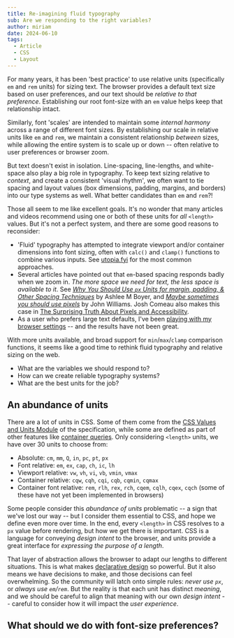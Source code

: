 ```yaml
---
title: Re-imagining fluid typography
sub: Are we responding to the right variables?
author: miriam
date: 2024-06-10
tags:
  - Article
  - CSS
  - Layout
---
```


For many years,
it has been 'best practice'
to use relative units
(specifically `em` and `rem` units)
for sizing text.
The browser provides a default text size
based on user preferences,
and our text should be _relative to that preference_.
Establishing our root font-size with an `em` value
helps keep that relationship intact.

Similarly,
font 'scales' are intended to
maintain some _internal harmony_
across a range of different font sizes.
By establishing our scale in relative units
like `em` and `rem`,
we maintain a consistent relationship _between_ sizes,
while allowing the entire system
is to scale up or down --
often relative to user preferences
or browser zoom.

But text doesn't exist in isolation.
Line-spacing, line-lengths, and white-space
also play a big role in typography.
To keep text sizing relative to _context_,
and create a consistent 'visual rhythm',
we often want to tie spacing and layout values
(box dimensions, padding, margins, and borders)
into our type systems as well.
What better candidates than `em` and `rem`?!

Those all seem to me like excellent goals.
It's no wonder that many articles and videos
recommend using one or both of these units
for _all_ `<length>` values.
But it's not a perfect system,
and there are some good reasons to reconsider:

- 'Fluid' typography has attempted to integrate
  viewport and/or container dimensions into font sizing,
  often with `calc()` and `clamp()` functions
  to combine various inputs.
  See [utopia.fyi](https://utopia.fyi)
  for the most common approaches.
- Several articles have pointed out that `em`-based
  spacing responds badly when we zoom in.
  _The more space we need for text, the less space is available to it_.
  See
  _[Why You Should Use `px` Units for margin, padding, & Other Spacing Techniques](https://ashleemboyer.com/blog/why-you-should-use-px-units-for-margin-padding-and-other-spacing-techniques)_
  by Ashlee M Boyer, and
  _[Maybe sometimes you should use pixels](https://thudfactor.com/posts/2024/03/pixels/)_
  by John Williams.
  Josh Comeau
  also makes this case in
  [The Surprising Truth About Pixels and Accessibility](https://www.joshwcomeau.com/css/surprising-truth-about-pixels-and-accessibility/).
- As a user who prefers large text defaults,
  I've been
  [playing with my browser settings](https://www.miriamsuzanne.com/2024/01/24/have-preferences/) --
  and the results have not been great.

With more units available,
and broad support for `min`/`max`/`clamp` comparison functions,
it seems like a good time to rethink
fluid typography and relative sizing on the web.

- What are the variables we should respond to?
- How can we create reliable typography systems?
- What are the best units for the job?

## An abundance of units

There are a lot of units in CSS.
Some of them come from the
[CSS Values and Units Module](https://www.w3.org/TR/css-values/#lengths)
of the specification,
while some are defined as part of other features
like [container queries][cq-units].
Only considering `<length>` units,
we have over 30 units to choose from:

- Absolute: `cm`, `mm`, `Q`, `in`, `pc`, `pt`, `px`
- Font relative: `em`, `ex`, `cap`, `ch`, `ic`, `lh`
- Viewport relative: `vw`, `vh`, `vi`, `vb`, `vmin`, `vmax`
- Container relative: `cqw`, `cqh`, `cqi`, `cqb`, `cqmin`, `cqmax`
- Container font relative:
  `rem`, `rlh`, `rex`, `rch`, `cqem`, `cqlh`, `cqex`, `cqch`
  (some of these have not yet been implemented in browsers)

[cq-units]: https://www.w3.org/TR/css-contain-3/#container-lengths

Some people consider this _abundance of units_ problematic --
a sign that we've lost our way --
but I consider them essential to CSS,
and hope we define even more over time.
In the end, every `<length>` in CSS
resolves to a `px` value before rendering,
but how we get there is important.
CSS is a language
for conveying _design intent_
to the browser,
and units provide a great interface
for _expressing the purpose of a length_.

That layer of abstraction
allows the browser to adapt our lengths
to different situations.
This is what makes [declarative design](https://adactio.com/journal/19131)
so powerful.
But it also means we have decisions to make,
and those decisions can feel overwhelming.
So the community will latch onto simple rules:
_never use `px`_, or _always use `em`/`rem`_.
But the reality is that each unit has distinct _meaning_,
and we should be careful to align that meaning
with our own _design intent_ --
careful to consider how it will impact the _user experience_.

## What should we do with font-size preferences?
